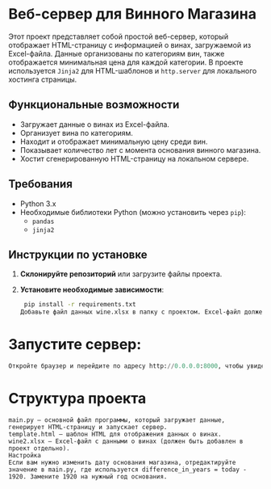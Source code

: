 # Веб-сервер для Винного Магазина

Этот проект представляет собой простой веб-сервер, который отображает HTML-страницу с информацией о винах, загружаемой из Excel-файла. Данные организованы по категориям вин, также отображается минимальная цена для каждой категории. В проекте используется `Jinja2` для HTML-шаблонов и `http.server` для локального хостинга страницы.

## Функциональные возможности

- Загружает данные о винах из Excel-файла.
- Организует вина по категориям.
- Находит и отображает минимальную цену среди вин.
- Показывает количество лет с момента основания винного магазина.
- Хостит сгенерированную HTML-страницу на локальном сервере.

## Требования

- Python 3.x
- Необходимые библиотеки Python (можно установить через `pip`):
  - `pandas`
  - `jinja2`

## Инструкции по установке

1. **Склонируйте репозиторий** или загрузите файлы проекта.

2. **Установите необходимые зависимости**:
   ```bash
    pip install -r requirements.txt
   Добавьте файл данных wine.xlsx в папку с проектом. Excel-файл должен содержать лист с названием Лист1, включающий информацию о винах с колонками, такими как "Категория" и "Цена".
   ```

# Запустите сервер:

```python main.py
Откройте браузер и перейдите по адресу http://0.0.0.0:8000, чтобы увидеть сгенерированную страницу с информацией о винах.
```

# Структура проекта

```
main.py — основной файл программы, который загружает данные, генерирует HTML-страницу и запускает сервер.
template.html — шаблон HTML для отображения данных о винах.
wine2.xlsx — Excel-файл с данными о винах (должен быть добавлен в проект отдельно).
Настройка
Если вам нужно изменить дату основания магазина, отредактируйте значение в main.py, где используется difference_in_years = today - 1920. Замените 1920 на нужный год основания.
```
